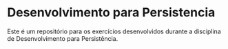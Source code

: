 # Desenvolvimento para Persistencia

Este é um repositório para os exercícios desenvolvidos durante a disciplina de Desenvolvimento para Persistência.
